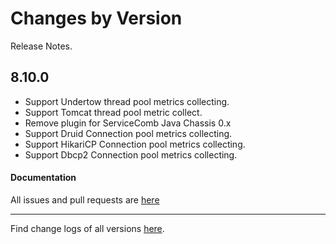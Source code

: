 Changes by Version
==================
Release Notes.

8.10.0
------------------
* Support Undertow thread pool metrics collecting.
* Support Tomcat thread pool metric collect.
* Remove plugin for ServiceComb Java Chassis 0.x
* Support Druid Connection pool metrics collecting.
* Support HikariCP Connection pool metrics collecting.
* Support Dbcp2 Connection pool metrics collecting.

#### Documentation


All issues and pull requests are [here](https://github.com/apache/skywalking/milestone/120?closed=1)

------------------
Find change logs of all versions [here](changes).

